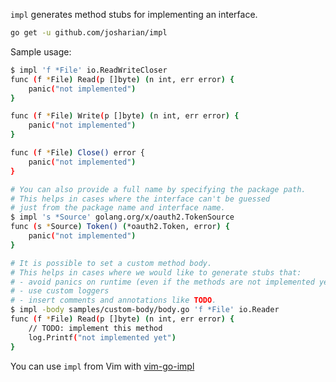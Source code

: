 `impl` generates method stubs for implementing an interface.

```bash
go get -u github.com/josharian/impl
```

Sample usage:

```bash
$ impl 'f *File' io.ReadWriteCloser
func (f *File) Read(p []byte) (n int, err error) {
	panic("not implemented")
}

func (f *File) Write(p []byte) (n int, err error) {
	panic("not implemented")
}

func (f *File) Close() error {
	panic("not implemented")
}

# You can also provide a full name by specifying the package path.
# This helps in cases where the interface can't be guessed
# just from the package name and interface name.
$ impl 's *Source' golang.org/x/oauth2.TokenSource
func (s *Source) Token() (*oauth2.Token, error) {
    panic("not implemented")
}

# It is possible to set a custom method body.
# This helps in cases where we would like to generate stubs that:
# - avoid panics on runtime (even if the methods are not implemented yet)
# - use custom loggers
# - insert comments and annotations like TODO.
$ impl -body samples/custom-body/body.go 'f *File' io.Reader
func (f *File) Read(p []byte) (n int, err error) {
	// TODO: implement this method
	log.Printf("not implemented yet")
}
```

You can use `impl` from Vim with [vim-go-impl](https://github.com/rhysd/vim-go-impl)
